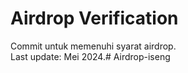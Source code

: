 # Airdrop Verification
Commit untuk memenuhi syarat airdrop.  
Last update: Mei 2024.# Airdrop-iseng
